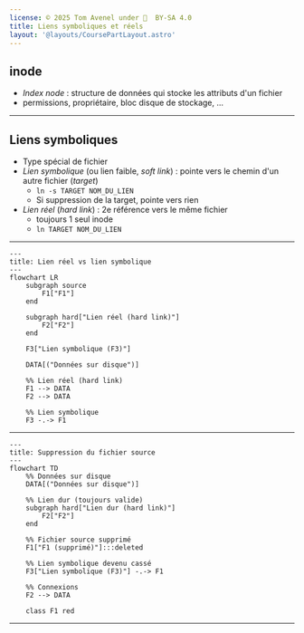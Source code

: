 ```yaml
---
license: © 2025 Tom Avenel under 󰵫  BY-SA 4.0
title: Liens symboliques et réels
layout: '@layouts/CoursePartLayout.astro'
---
```


## inode

- _Index node_ : structure de données qui stocke les attributs d'un fichier
- permissions, propriétaire, bloc disque de stockage, ...

---

## Liens symboliques

- Type spécial de fichier
- _Lien symbolique_ (ou lien faible, _soft link_) : pointe vers le chemin d'un autre fichier (_target_)
  + `ln -s TARGET NOM_DU_LIEN`
  + Si suppression de la target, pointe vers rien
- _Lien réel_ (_hard link_) : 2e référence vers le même fichier
  + toujours 1 seul inode
  + `ln TARGET NOM_DU_LIEN`

---

```mermaid
---
title: Lien réel vs lien symbolique
---
flowchart LR
    subgraph source
        F1["F1"]
    end

    subgraph hard["Lien réel (hard link)"]
        F2["F2"]
    end

    F3["Lien symbolique (F3)"]

    DATA[("Données sur disque")]

    %% Lien réel (hard link)
    F1 --> DATA
    F2 --> DATA

    %% Lien symbolique
    F3 -.-> F1

```

---

```mermaid
---
title: Suppression du fichier source
---
flowchart TD
    %% Données sur disque
    DATA[("Données sur disque")]

    %% Lien dur (toujours valide)
    subgraph hard["Lien dur (hard link)"]
        F2["F2"]
    end

    %% Fichier source supprimé
    F1["F1 (supprimé)"]:::deleted

    %% Lien symbolique devenu cassé
    F3["Lien symbolique (F3)"] -.-> F1

    %% Connexions
    F2 --> DATA

    class F1 red
```

---

